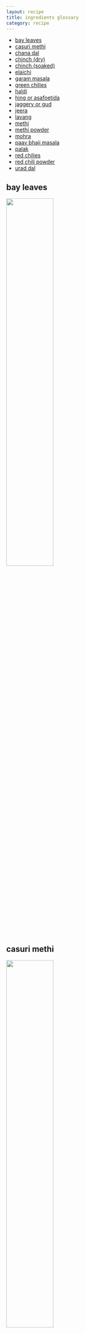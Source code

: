 ```yaml
---
layout: recipe
title: ingredients glossary
category: recipe
---
```


- [bay leaves](#bay-leaves) 
- [casuri methi](#casuri) 
- [chana dal](#chanadal) 
- [chinch (dry)](#drychinch)
- [chinch (soaked)](#soakedchinch)
- [elaichi](#elaichi) 
- [garam masala](#garammasala) 
- [green chilies](#greenchilies) 
- [haldi](#haldi) 
- [hing or asafoetida](#hing) 
- [jaggery or gud](#jaggery) 
- [jeera](#jeera) 
- [lavang](#lavang) 
- [methi](#methi) 
- [methi powder](#methipowder) 
- [mohra](#mohra) 
- [paav bhaji masala](#paavbhajimasala)
- [palak](#palak)
- [red chilies](#redchilies) 
- [red chili powder](#redchilipowder) 
- [urad dal](#uraddal) 

<style>
    img {
      width: 50%;
    }

    @media only screen and (max-width: 767px) {
      img {
          width: 80%;
      }
    }
</style>
<h2 id='bay-leaves'>bay leaves</h2>
<img src="assets/bayleaves.jpeg">


<h2 id='casuri'>casuri methi</h2>
<img src="assets/casurimethi.jpeg"> 

<h2 id='chanadal'>chana dal</h2>
<img src="assets/chanadal.jpeg"> 

<h2 id='drychinch'>chinch (dry)</h2>
<img src="assets/chinchdry.jpeg"> 

<h2 id='soakedchinch'>chinch (soaked)</h2>
<img src="assets/chinchsoaked.jpeg"> 

<h2 id='elaichi'>elaichi</h2>
<img src="assets/elaichi.jpeg"> 

<h2 id='garammasala'>garam masala</h2>
<img src="assets/garammasala.jpeg"> 

<h2 id='greenchilies'>green chilies</h2>
<img src="assets/greenchilies.jpeg"> 

<h2 id='haldi'>haldi</h2>
<img src="assets/haldi.jpeg"> 

<h2 id='hing'>hing</h2>
<img src="assets/hing.jpeg"> 

<h2 id='jeera'>jaggery or gud</h2>
<img src="assets/jaggery.jpeg"> 

<h2 id='jeera'>jeera</h2>
<img src="assets/jeera.jpeg"> 

<h2 id='lavang'>lavang</h2>
<img src="assets/lavang.jpeg"> 

<h2 id='methi'>methi</h2>
<img src="assets/methi.jpeg"> 

<h2 id='methipowder'>methi powder</h2>
<img src="assets/methipowder.jpeg"> 

<h2 id='mohra'>mohra</h2>
<img src="assets/mohra.jpeg"> 

<h2 id='paavbhajimasala'>paav bhaji masala</h2>
<img src="assets/paavbhajimasala.jpeg"> 

<h2 id='palak'>palak</h2>
<img src="assets/palak.jpeg"> 

<h2 id='redchilies'>red chilies</h2>
<img src="assets/redchilies.jpeg"> 

<h2 id='redchilipowder'>red chili powder</h2>
<img src="assets/redchilipowder.jpeg"> 

<h2 id='uraddal'>urad dal</h2>
<img src="assets/uraddal.jpeg"> 
